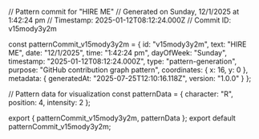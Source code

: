 // Pattern commit for "HIRE ME"
// Generated on Sunday, 12/1/2025 at 1:42:24 pm
// Timestamp: 2025-01-12T08:12:24.000Z
// Commit ID: v15mody3y2m

const patternCommit_v15mody3y2m = {
  id: "v15mody3y2m",
  text: "HIRE ME",
  date: "12/1/2025",
  time: "1:42:24 pm",
  dayOfWeek: "Sunday",
  timestamp: "2025-01-12T08:12:24.000Z",
  type: "pattern-generation",
  purpose: "GitHub contribution graph pattern",
  coordinates: {
    x: 16,
    y: 0
  },
  metadata: {
    generatedAt: "2025-07-25T12:10:16.118Z",
    version: "1.0.0"
  }
};

// Pattern data for visualization
const patternData = {
  character: "R",
  position: 4,
  intensity: 2
};

export { patternCommit_v15mody3y2m, patternData };
export default patternCommit_v15mody3y2m;
